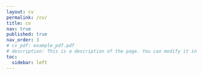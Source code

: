 ```yaml
---
layout: cv
permalink: /cv/
title: cv
nav: true
published: true
nav_order: 3
# cv_pdf: example_pdf.pdf
# description: This is a description of the page. You can modify it in 'pages/_cv.md'. You can also change or remove the top pdf download button.
toc:
  sidebar: left
---
```


